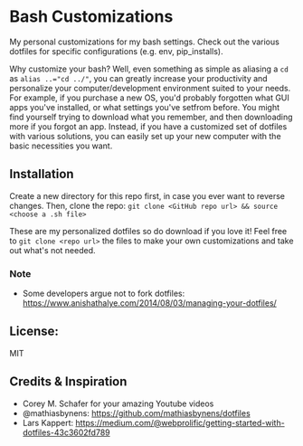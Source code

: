 # Bash Customizations

My personal customizations for my bash settings. Check out the various dotfiles for specific configurations (e.g. env, pip_installs).

  Why customize your bash? Well, even something as simple as aliasing a `cd` as `alias ..="cd ../"`, you can greatly increase your productivity and personalize your computer/development environment suited to your needs. For example, if you purchase a new OS, you'd probably forgotten what GUI apps you've installed, or what settings you've setfrom before. You might find yourself trying to download what you remember, and then downloading more if you forgot an app.
  Instead, if you have a customized set of dotfiles with various solutions, you can easily set up your new computer with the basic necessities you want.

## Installation

Create a new directory for this repo first, in case you ever want to reverse changes. Then, clone the repo:
`git clone <GitHub repo url> && source <choose a .sh file>`

These are my personalized dotfiles so do download if you love it! Feel free to `git clone <repo url>` the files to make your own customizations and take out what's not needed.

### Note
- Some developers argue not to fork dotfiles: https://www.anishathalye.com/2014/08/03/managing-your-dotfiles/

## License:
MIT

## Credits & Inspiration
- Corey M. Schafer for your amazing Youtube videos
- @mathiasbynens: https://github.com/mathiasbynens/dotfiles
- Lars Kappert: https://medium.com/@webprolific/getting-started-with-dotfiles-43c3602fd789

